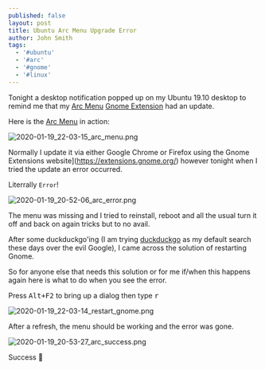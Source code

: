 ```yaml
---
published: false
layout: post
title: Ubuntu Arc Menu Upgrade Error
author: John Smith
tags:
  - '#ubuntu'
  - '#arc'
  - '#gnome'
  - '#linux'
---
```

Tonight a desktop notification popped up on my Ubuntu 19.10 desktop to remind me that my [Arc Menu](https://extensions.gnome.org/extension/1228/arc-menu/) [Gnome Extension](https://extensions.gnome.org/) had an update.

Here is the [Arc Menu](https://extensions.gnome.org/extension/1228/arc-menu/) in action:

![2020-01-19_22-03-15_arc_menu.png]({{site.baseurl}}/media/2020-01-19_22-03-15_arc_menu.png)

Normally I update it via either Google Chrome or Firefox using the Gnome Extensions website](https://extensions.gnome.org/) however tonight when I tried the update an error occurred. 

Literrally `Error`!

![2020-01-19_20-52-06_arc_error.png]({{site.baseurl}}/media/2020-01-19_20-52-06_arc_error.png)

The menu was missing and I tried to reinstall, reboot and all the usual turn it off and back on again tricks but to no avail. 

After some duckduckgo'ing (I am trying [duckduckgo](https://duckduckgo.com/) as my default search these days over the evil Google), I came across the solution of restarting Gnome. 

So for anyone else that needs this solution or for me if/when this happens again here is what to do when you see the error. 

Press <kbd><kbd>Alt</kbd>+<kbd>F2</kbd></kbd> to bring up a dialog then type <kbd>r</kbd>

![2020-01-19_22-03-14_restart_gnome.png]({{site.baseurl}}/media/2020-01-19_22-03-14_restart_gnome.png)

After a refresh, the menu should be working and the error was gone.

![2020-01-19_20-53-27_arc_success.png]({{site.baseurl}}/media/2020-01-19_20-53-27_arc_success.png)


Success 🎉

